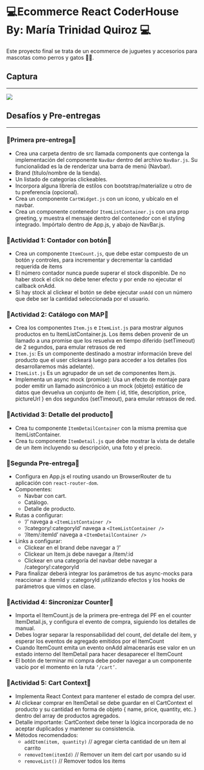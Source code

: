 #  💻Ecommerce React CoderHouse By: María Trinidad Quiroz 💻
Este proyecto final se trata de un ecommerce de juguetes y accesorios para mascotas como perros y gatos 🐶🐱.
## **Captura**
---
![](/src/assets/Gif-funcionalidad.gif)

## **Desafíos y Pre-entregas**
---
### **🥉Primera pre-entrega🥉**
* Crea una carpeta dentro de src llamada components que contenga la implementación del componente `NavBar` dentro del archivo `NavBar.js`. Su funcionalidad es la de renderizar una barra de menú (Navbar).
* Brand (título/nombre de la tienda).
* Un listado de categorías clickeables.
* Incorpora alguna librería de estilos con bootstrap/materialize u otro de tu preferencia (opcional).
* Crea un componente `CartWidget.js` con un ícono, y ubícalo en el navbar. 
* Crea un componente contenedor `ItemListContainer.js` con una prop greeting, y muestra el mensaje dentro del contenedor con el styling integrado. Impórtalo dentro de App.js, y abajo de NavBar.js. 

### **🚨Actividad 1: Contador con botón🚨**
* Crea un componente `ItemCount.js`, que debe estar compuesto de un botón y controles, para incrementar y decrementar la cantidad requerida de ítems
* El número contador nunca puede superar el stock disponible.
De no haber stock el click no debe tener efecto y por ende no ejecutar el callback onAdd.
* Si hay stock al clickear el botón se debe ejecutar `onAdd` con un número que debe ser la cantidad seleccionada por el usuario.

### **🚨Actividad 2: Catálogo con MAP🚨**
* Crea los componentes `Item.js` e `ItemList.js` para mostrar algunos productos en tu ItemListContainer.js. Los ítems deben provenir de un llamado a una promise que los resuelva en tiempo diferido (setTimeout) de 2 segundos, para emular retrasos de red
* `Item.js`: Es un componente destinado a mostrar información breve del producto que el user clickeará luego para acceder a los detalles (los desarrollaremos más adelante).
* `ItemList.js` Es un agrupador de un set de componentes Item.js. 
* Implementa un async mock (promise): Usa un efecto de montaje para poder emitir un llamado asincrónico a un mock (objeto) estático de datos que devuelva un conjunto de item { id, title, description, price, pictureUrl } en dos segundos (setTimeout), para emular retrasos de red.

### **🚨Actividad 3: Detalle del producto🚨**
* Crea tu componente `ItemDetailContainer` con la misma premisa que ItemListContainer.
* Crea tu componente `ItemDetail.js` que debe mostrar la vista de detalle de un ítem incluyendo su descripción, una foto y el precio.

### **🥉Segunda Pre-entrega🥉**
* Configura en App.js el routing usando un BrowserRouter de tu aplicación con `react-router-dom`.
* Componentes: 
    * Navbar con cart.
    * Catálogo.  
    * Detalle de producto.
* Rutas a configurar:
    * ‘/’ navega a `<ItemListContainer />`
    * ‘/category/:categoryId’ navega a `<ItemListContainer />`
    * ‘/item/:itemId’ navega a `<ItemDetailContainer />`
* Links a configurar:
    * Clickear en el brand debe navegar a ‘/’
    * Clickear un Item.js debe navegar a /item/:id
    * Clickear en una categoría del navbar debe navegar a /category/:categoryId 
* Para finalizar deberá integrar los parámetros de tus async-mocks para reaccionar a :itemId y :categoryId ¡utilizando efectos y los hooks de parámetros que vimos en clase.

### **🚨Actividad 4: Sincronizar Counter🚨**
* Importa el ItemCount.js de la primera pre-entrega del PF en el counter ItemDetail.js, y configura el evento de compra, siguiendo los detalles de manual.
* Debes lograr separar la responsabilidad del count, del detalle del ítem, y esperar los eventos de agregado emitidos por el ItemCount 
* Cuando ItemCount emita un evento onAdd almacenarás ese valor en un estado interno del ItemDetail para hacer desaparecer el ItemCount
* El botón de terminar mi compra debe poder navegar a un componente vacío por el momento en la ruta `‘/cart’`.

### **🚨Actividad 5: Cart Context🚨**
* Implementa React Context para mantener el estado de compra del user.
* Al clickear comprar en ItemDetail se debe guardar en el CartContext el producto y su cantidad en forma de objeto { name, price, quantity, etc. } dentro del array de productos agregados.
* Detalle importante: CartContext debe tener la lógica incorporada de no aceptar duplicados y mantener su consistencia.
* Métodos recomendados: 
    * `addItem(item, quantity)` // agregar cierta cantidad de un ítem al carrito
    * `removeItem(itemId)` // Remover un item del cart por usando su id
    * `removeList()` // Remover todos los items
